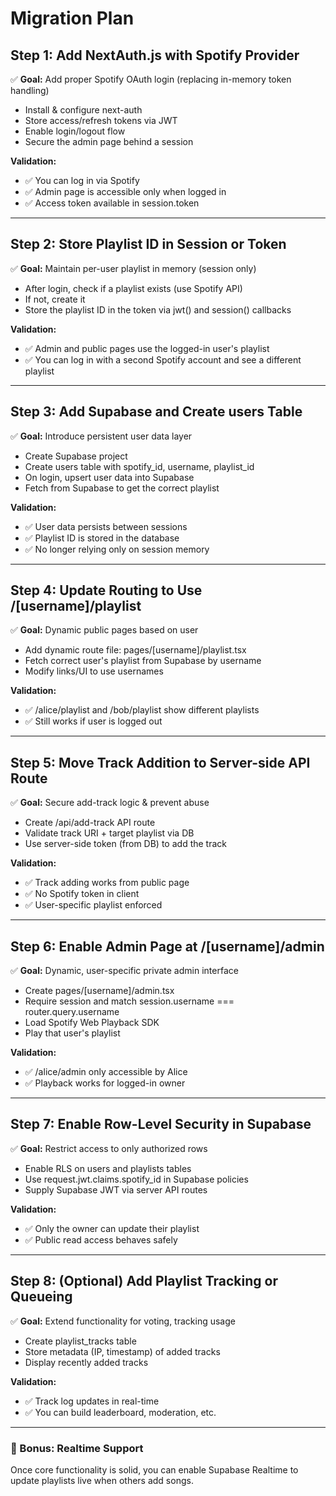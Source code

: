 # Migration Plan

## Step 1: Add NextAuth.js with Spotify Provider

✅ **Goal:** Add proper Spotify OAuth login (replacing in-memory token handling)

- Install & configure next-auth
- Store access/refresh tokens via JWT
- Enable login/logout flow
- Secure the admin page behind a session

**Validation:**

- ✅ You can log in via Spotify
- ✅ Admin page is accessible only when logged in
- ✅ Access token available in session.token

---

## Step 2: Store Playlist ID in Session or Token

✅ **Goal:** Maintain per-user playlist in memory (session only)

- After login, check if a playlist exists (use Spotify API)
- If not, create it
- Store the playlist ID in the token via jwt() and session() callbacks

**Validation:**

- ✅ Admin and public pages use the logged-in user's playlist
- ✅ You can log in with a second Spotify account and see a different playlist

---

## Step 3: Add Supabase and Create users Table

✅ **Goal:** Introduce persistent user data layer

- Create Supabase project
- Create users table with spotify_id, username, playlist_id
- On login, upsert user data into Supabase
- Fetch from Supabase to get the correct playlist

**Validation:**

- ✅ User data persists between sessions
- ✅ Playlist ID is stored in the database
- ✅ No longer relying only on session memory

---

## Step 4: Update Routing to Use /[username]/playlist

✅ **Goal:** Dynamic public pages based on user

- Add dynamic route file: pages/[username]/playlist.tsx
- Fetch correct user's playlist from Supabase by username
- Modify links/UI to use usernames

**Validation:**

- ✅ /alice/playlist and /bob/playlist show different playlists
- ✅ Still works if user is logged out

---

## Step 5: Move Track Addition to Server-side API Route

✅ **Goal:** Secure add-track logic & prevent abuse

- Create /api/add-track API route
- Validate track URI + target playlist via DB
- Use server-side token (from DB) to add the track

**Validation:**

- ✅ Track adding works from public page
- ✅ No Spotify token in client
- ✅ User-specific playlist enforced

---

## Step 6: Enable Admin Page at /[username]/admin

✅ **Goal:** Dynamic, user-specific private admin interface

- Create pages/[username]/admin.tsx
- Require session and match session.username === router.query.username
- Load Spotify Web Playback SDK
- Play that user's playlist

**Validation:**

- ✅ /alice/admin only accessible by Alice
- ✅ Playback works for logged-in owner

---

## Step 7: Enable Row-Level Security in Supabase

✅ **Goal:** Restrict access to only authorized rows

- Enable RLS on users and playlists tables
- Use request.jwt.claims.spotify_id in Supabase policies
- Supply Supabase JWT via server API routes

**Validation:**

- ✅ Only the owner can update their playlist
- ✅ Public read access behaves safely

---

## Step 8: (Optional) Add Playlist Tracking or Queueing

✅ **Goal:** Extend functionality for voting, tracking usage

- Create playlist_tracks table
- Store metadata (IP, timestamp) of added tracks
- Display recently added tracks

**Validation:**

- ✅ Track log updates in real-time
- ✅ You can build leaderboard, moderation, etc.

---

### 🔄 Bonus: Realtime Support

Once core functionality is solid, you can enable Supabase Realtime to update playlists live when others add songs.
